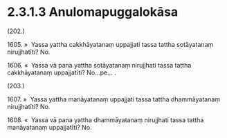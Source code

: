 

# 2.3.1.3 Anulomapuggalokāsa





(202.)

1605\. »  Yassa yattha cakkhāyatanaṃ uppajjati tassa tattha sotāyatanaṃ nirujjhatīti? No.

1606\. «  Yassa vā pana yattha sotāyatanaṃ nirujjhati tassa tattha cakkhāyatanaṃ uppajjatīti? No…pe… .

(203.)

1607\. »  Yassa yattha manāyatanaṃ uppajjati tassa tattha dhammāyatanaṃ nirujjhatīti? No.

1608\. «  Yassa vā pana yattha dhammāyatanaṃ nirujjhati tassa tattha manāyatanaṃ uppajjatīti? No.



